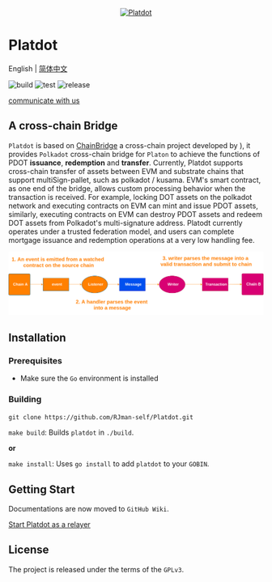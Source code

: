<p align="center"><a href=""><img width="400" title="Platdot" src='https://cdn.jsdelivr.net/gh/rjman-self/resources/assets/platdot-logo.png' /></a></p>

# Platdot

English | [简体中文](./docs/README_CN.md)

​![build](https://img.shields.io/badge/build-passing-{})    ![test](https://img.shields.io/badge/test-passing-{})   ![release](https://img.shields.io/badge/release-v1.0.0-E6007A)

[communicate with us](https://matrix.to/#/#platdot:matrix.org?via=matrix.org)

## A cross-chain Bridge

`Platdot` is based on [ChainBridge](https://github.com/ChainSafe/ChainBridge) a cross-chain project developed by ),
it provides `Polkadot` cross-chain bridge for `Platon` to achieve the functions of PDOT **issuance**, **redemption** and **transfer**. Currently, Platdot supports cross-chain transfer of assets between EVM and substrate chains that support multiSign-pallet, such as polkadot / kusama. EVM's smart contract, as one end of the bridge, allows custom processing behavior when the transaction is received. For example, locking DOT assets on the polkadot network and executing contracts on EVM can mint and issue PDOT assets, similarly, executing contracts on EVM can destroy PDOT assets and redeem DOT assets from Polkadot's multi-signature address. Platodt currently operates under a trusted federation model, and users can complete mortgage issuance and redemption operations at a very low handling fee.

![Platdot-overview](./docs/Platdot-overview.png)

## Installation

### Prerequisites

+ Make sure the `Go` environment is installed

### Building

`git clone https://github.com/RJman-self/Platdot.git`

`make build`: Builds `platdot` in `./build`.

**or**

`make install`: Uses `go install` to add `platdot` to your `GOBIN`.

## Getting Start

Documentations are now moved to `GitHub Wiki`.

[Start Platdot as a relayer](https://github.com/RJman-self/Platdot/wiki/Start-Platdot-as-a-relayer)

## License

The project is released under the terms of the `GPLv3`.
